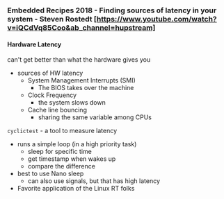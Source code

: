 ### Embedded Recipes 2018 - Finding sources of latency in your system - Steven Rostedt [https://www.youtube.com/watch?v=iQCdVq85Coo&ab_channel=hupstream]

#### Hardware Latency

can't get better than what the hardware gives you

- sources of HW latency
  - System Management Interrupts (SMI)
    - The BIOS takes over the machine
  - Clock Frequency
    - the system slows down
  - Cache line bouncing
    - sharing the same variable among CPUs

`cyclictest` - a tool to measure latency

- runs a simple loop (in a high priority task)
  - sleep for specific time
  - get timestamp when wakes up
  - compare the difference
- best to use Nano sleep
  - can also use signals, but that has high latency
- Favorite application of the Linux RT folks